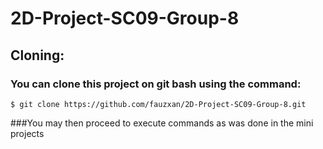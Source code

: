 # 2D-Project-SC09-Group-8
## Cloning:
### You can clone this project on git bash using the command:
```
$ git clone https://github.com/fauzxan/2D-Project-SC09-Group-8.git
```
###You may then proceed to execute commands as was done in the mini projects
